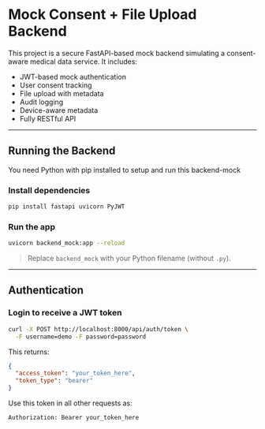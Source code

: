 # Mock Consent + File Upload Backend

This project is a secure FastAPI-based mock backend simulating a consent-aware medical data service. It includes:

- JWT-based mock authentication
- User consent tracking
- File upload with metadata
- Audit logging
- Device-aware metadata
- Fully RESTful API

---

## Running the Backend

You need Python with pip installed to setup and run this backend-mock

### Install dependencies

```bash
pip install fastapi uvicorn PyJWT
```

### Run the app

```bash
uvicorn backend_mock:app --reload
```

> Replace `backend_mock` with your Python filename (without `.py`).

---

## Authentication

### Login to receive a JWT token

```bash
curl -X POST http://localhost:8000/api/auth/token \
  -F username=demo -F password=password
```

This returns:
```json
{
  "access_token": "your_token_here",
  "token_type": "bearer"
}
```

Use this token in all other requests as:
```http
Authorization: Bearer your_token_here
```
